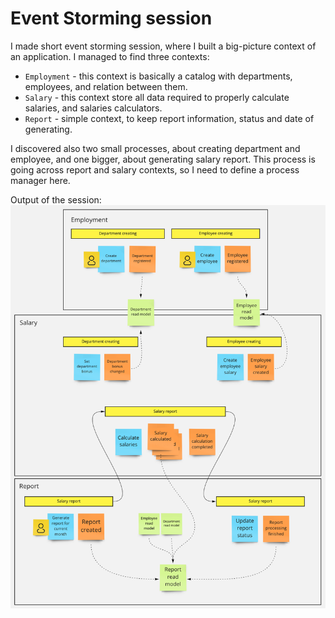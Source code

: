 # Event Storming session

I made short event storming session, where I built a big-picture context of an application.
I managed to find three contexts:

- `Employment` - this context is basically a catalog with departments, employees, and relation between them.
- `Salary` - this context store all data required to properly calculate salaries, and salaries calculators.
- `Report` - simple context, to keep report information, status and date of generating.

I discovered also two small processes, about creating department and employee, and one bigger, about generating salary report.
This process is going across report and salary contexts, so I need to define a process manager here.

Output of the session:
![Payroll-EventStorming](./assets/Payroll-EventStorming.png)
